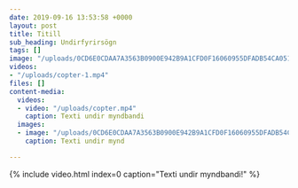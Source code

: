 ```yaml
---
date: 2019-09-16 13:53:58 +0000
layout: post
title: Titill
sub_heading: Undirfyrirsögn
tags: []
image: "/uploads/0CD6E0CDAA7A3563B0900E942B9A1CFD0F16060955DFADB54CA051456392E59C_713x0.jpg"
videos:
- "/uploads/copter-1.mp4"
files: []
content-media:
  videos:
  - video: "/uploads/copter.mp4"
    caption: Texti undir myndbandi
  images:
  - image: "/uploads/0CD6E0CDAA7A3563B0900E942B9A1CFD0F16060955DFADB54CA051456392E59C_713x0.jpg"
    caption: Texti undir mynd

---
```

{% include video.html index=0 caption="Texti undir myndbandi!" %}